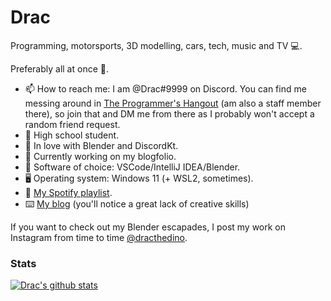 # Drac

Programming, motorsports, 3D modelling, cars, tech, music and TV :computer:.

Preferably all at once :thinking:.

- 📫 How to reach me: I am @Drac#9999 on Discord. You can find me messing around in [The Programmer's Hangout](https://discord.gg/programming) (am also a staff member there), so join that and DM me from there as I probably won't accept a random friend request.
- 📖 High school student.
- 🌱 In love with Blender and DiscordKt. 
- 📘 Currently working on my blogfolio.
- 📔 Software of choice: VSCode/IntelliJ IDEA/Blender.
- 🖥️ Operating system: Windows 11 (+ WSL2, sometimes).
- 🎵 [My Spotify playlist](https://open.spotify.com/playlist/16c8EwGMSEp9NSRW8uZOSL?si=41c4699d34754baa).
- ⌨️ [My blog](https://bush-car-dcc.notion.site/04baa12ee4aa4119aa9293ea4f5c2d77?v=5c9e4f3401914d48bc9cbc0e37f95b07) (you'll notice a great lack of creative skills)

If you want to check out my Blender escapades, I post my work on Instagram from time to time [@dracthedino](https://www.instagram.com/dracthedino/). 

### Stats

[![Drac's github stats](https://github-readme-stats.vercel.app/api?username=DracTheDino&theme=radical)](https://github.com/anuraghazra/github-readme-stats)

